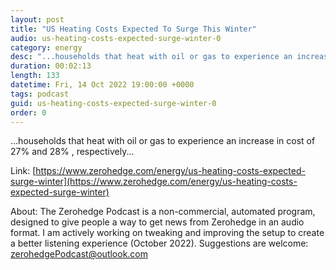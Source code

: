 ```yaml
---
layout: post
title: "US Heating Costs Expected To Surge This Winter"
audio: us-heating-costs-expected-surge-winter-0
category: energy
desc: "...households that heat with oil or gas to experience an increase in cost of 27% and 28% , respectively..."
duration: 00:02:13
length: 133
datetime: Fri, 14 Oct 2022 19:00:00 +0000
tags: podcast
guid: us-heating-costs-expected-surge-winter-0
order: 0
---
```

...households that heat with oil or gas to experience an increase in cost of 27% and 28% , respectively...

Link: [https://www.zerohedge.com/energy/us-heating-costs-expected-surge-winter](https://www.zerohedge.com/energy/us-heating-costs-expected-surge-winter)

About: The Zerohedge Podcast is a non-commercial, automated program, designed to give people a way to get news from Zerohedge in an audio format.  I am actively working on tweaking and improving the setup to create a better listening experience (October 2022).  Suggestions are welcome: [zerohedgePodcast@outlook.com](mailto:zerohedgePodcast@outlook.com)